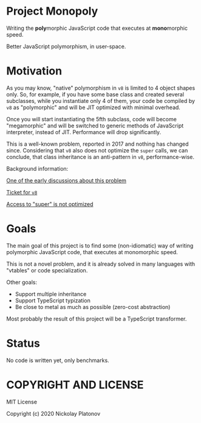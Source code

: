 Project Monopoly
===========

Writing the **poly**morphic JavaScript code that executes at **mono**morphic speed.

Better JavaScript polymorphism, in user-space.



Motivation
========== 

As you may know, "native" polymorphism in `v8` is limited to 4 object shapes only. So, for example, 
if you have some base class and created several subclasses, while you instantiate only 4 of them,
your code be compiled by `v8` as "polymorphic" and will be JIT optimized with minimal overhead.  

Once you will start instantiating the 5fth subclass, code will become "megamorphic" and will be switched
to generic methods of JavaScript interpreter, instead of JIT. Performance will drop significantly.

This is a well-known problem, reported in 2017 and nothing has changed since. Considering that `v8` 
also does not optimize the `super` calls, we can conclude, that class inheritance is an 
anti-pattern in `v8`, performance-wise.  

Background information:

[One of the early discussions about this problem](https://groups.google.com/g/v8-users/c/qhK1zwUQFeU/m/g58rUC3mBQAJ)

[Ticket for `v8`](https://bugs.chromium.org/p/chromium/issues/detail?id=1137792)

[Access to "super" is not optimized](https://bugs.chromium.org/p/v8/issues/detail?id=9237)


Goals
=====

The main goal of this project is to find some (non-idiomatic) way of writing polymorphic JavaScript code, that executes
at monomorphic speed. 

This is not a novel problem, and it is already solved in many languages with "vtables" or code specialization. 

Other goals:

- Support multiple inheritance
- Support TypeScript typization
- Be close to metal as much as possible (zero-cost abstraction)

Most probably the result of this project will be a TypeScript transformer.


Status
======

No code is written yet, only benchmarks.



COPYRIGHT AND LICENSE
=================

MIT License

Copyright (c) 2020 Nickolay Platonov
